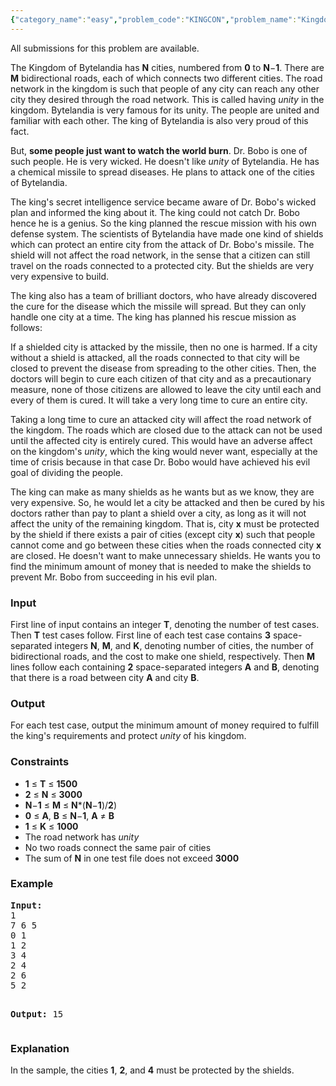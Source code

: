 ```yaml
---
{"category_name":"easy","problem_code":"KINGCON","problem_name":"Kingdom Unity","languages_supported":{"0":"ADA","1":"ASM","2":"BASH","3":"BF","4":"C","5":"C99 strict","6":"CAML","7":"CLOJ","8":"CLPS","9":"CPP 4.3.2","10":"CPP 4.9.2","11":"CPP14","12":"CS2","13":"D","14":"ERL","15":"FORT","16":"FS","17":"GO","18":"HASK","19":"ICK","20":"ICON","21":"JAVA","22":"JS","23":"LISP clisp","24":"LISP sbcl","25":"LUA","26":"NEM","27":"NICE","28":"NODEJS","29":"PAS fpc","30":"PAS gpc","31":"PERL","32":"PERL6","33":"PHP","34":"PIKE","35":"PRLG","36":"PYTH","37":"PYTH 3.4","38":"RUBY","39":"SCALA","40":"SCM guile","41":"SCM qobi","42":"ST","43":"TCL","44":"TEXT","45":"WSPC"},"max_timelimit":2,"source_sizelimit":50000,"problem_author":"jay_adm","problem_tester":"laycurse","date_added":"26-01-2013","tags":{"0":"april13","1":"dfs","2":"easy","3":"graph","4":"jay_adm"},"editorial_url":"http://discuss.codechef.com/problems/KINGCON","time":{"view_start_date":1366018200,"submit_start_date":1366018200,"visible_start_date":1366018200,"end_date":1735669800},"layout":"problem"}
---
```

<span class="solution-visible-txt">All submissions for this problem are available.</span><p>The Kingdom of Bytelandia has <b>N</b> cities, numbered from <b>0</b> to <b>N</b>−<b>1</b>. There are <b>M</b> bidirectional roads, each of which connects two different cities. The road network in the kingdom is such that people of any city can reach any other city they desired through the road network. This is called having <i>unity</i> in the kingdom. Bytelandia is very famous for its unity. The people are united and familiar with each other. The king of Bytelandia is also very proud of this fact.</p>
<p>But, <b>some people just want to watch the world burn</b>. Dr. Bobo is one of such people. He is very wicked. He doesn't like <i>unity</i> of Bytelandia. He has a chemical missile to spread diseases. He plans to attack one of the cities of Bytelandia.</p>
<p>The king's secret intelligence service became aware of Dr. Bobo's wicked plan and informed the king about it. The king could not catch Dr. Bobo hence he is a genius. So the king planned the rescue mission with his own defense system. The scientists of Bytelandia have made one kind of shields which can protect an entire city from the attack of Dr. Bobo's missile. The shield will not affect the road network, in the sense that a citizen can still travel on the roads connected to a protected city. But the shields are very very expensive to build.</p>
<p>The king also has a team of brilliant doctors, who have already discovered the cure for the disease which the missile will spread. But they can only handle one city at a time. The king has planned his rescue mission as follows:</p>
<p>If a shielded city is attacked by the missile, then no one is harmed. If a city without a shield is attacked, all the roads connected to that city will be closed to prevent the disease from spreading to the other cities. Then, the doctors will begin to cure each citizen of that city and as a precautionary measure, none of those citizens are allowed to leave the city until each and every of them is cured. It will take a very long time to cure an entire city.</p>
<p>Taking a long time to cure an attacked city will affect the road network of the kingdom. The roads which are closed due to the attack can not be used until the affected city is entirely cured. This would have an adverse affect on the kingdom's <i>unity</i>, which the king would never want, especially at the time of crisis because in that case Dr. Bobo would have achieved his evil goal of dividing the people.</p>
<p>The king can make as many shields as he wants but as we know, they are very expensive. So, he would let a city be attacked and then be cured by his doctors rather than pay to plant a shield over a city, as long as it will not affect the unity of the remaining kingdom. That is, city <b>x</b> must be protected by the shield if there exists a pair of cities (except city <b>x</b>) such that people cannot come and go between these cities when the roads connected city <b>x</b> are closed. He doesn't want to make unnecessary shields. He wants you to find the minimum amount of money that is needed to make the shields to prevent Mr. Bobo from succeeding in his evil plan.</p>
<h3>Input</h3>
<p>First line of input contains an integer <b>T</b>, denoting the number of test cases. Then <b>T</b> test cases follow. First line of each test case contains <b>3</b> space-separated integers <b>N</b>, <b>M</b>, and <b>K</b>, denoting number of cities, the number of bidirectional roads, and the cost to make one shield, respectively. Then <b>M</b> lines follow each containing <b>2</b> space-separated integers <b>A</b> and <b>B</b>, denoting that there is a road between city <b>A</b> and city <b>B</b>.</p>
<h3>Output</h3>
<p>For each test case, output the minimum amount of money required to fulfill the king's requirements and protect <i>unity</i> of his kingdom.</p>
<h3>Constraints</h3>
<ul>
<li><b>1</b> ≤ <b>T</b> ≤ <b>1500</b></li>
<li><b>2</b> ≤ <b>N</b> ≤ <b>3000</b></li>
<li><b>N</b>−<b>1</b> ≤ <b>M</b> ≤ <b>N</b>*(<b>N</b>−<b>1</b>)/<b>2</b>)</li>
<li><b>0</b> ≤ <b>A</b>, <b>B</b> ≤ <b>N</b>−<b>1</b>, <b>A</b> ≠ <b>B</b></li>
<li><b>1</b> ≤ <b>K</b> ≤ <b>1000</b></li>
<li>The road network has <i>unity</i></li>
<li>No two roads connect the same pair of cities</li>
<li>The sum of <b>N</b> in one test file does not exceed <b>3000</b></li>
</ul>
<h3>Example</h3>
<pre>
<b>Input:</b>
1
7 6 5
0 1
1 2
3 4
2 4
2 6
5 2

<b>Output:</b>
15
</pre><h3>Explanation</h3>
<p>
In the sample, the cities <b>1</b>, <b>2</b>, and <b>4</b> must be protected by the shields.
</p>
